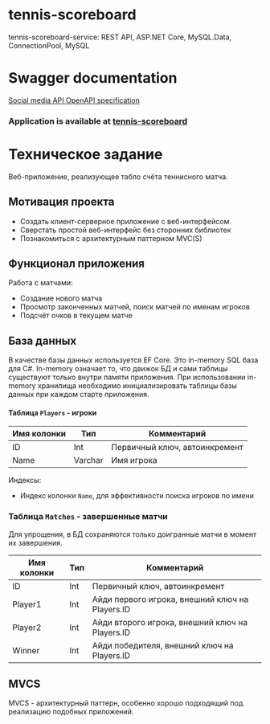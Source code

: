 # tennis-scoreboard
tennis-scoreboard-service: REST API, ASP.NET Core, MySQL.Data, ConnectionPool, MySQL

# Swagger documentation
<a href=""> Social media API OpenAPI specification <a/>

### Application is available at <a href=""> tennis-scoreboard <a/>

# Техническое задание
Веб-приложение, реализующее табло счёта теннисного матча.

## Мотивация проекта

- Создать клиент-серверное приложение с веб-интерфейсом
- Сверстать простой веб-интерфейс без сторонних библиотек
- Познакомиться с архитектурным паттерном MVC(S)

## Функционал приложения

Работа с матчами:

- Создание нового матча
- Просмотр законченных матчей, поиск матчей по именам игроков
- Подсчёт очков в текущем матче

## База данных

В качестве базы данных используется EF Core. Это in-memory SQL база для C#. In-memory означает то, что движок БД
и сами таблицы существуют только внутри памяти приложения. При использовании in-memory хранилища необходимо
инициализировать таблицы базы данных при каждом старте приложения.

#### Таблица `Players` - игроки

| Имя колонки | Тип     | Комментарий                   |
|-------------|---------|-------------------------------|
| ID          | Int     | Первичный ключ, автоинкремент |
| Name        | Varchar | Имя игрока                    |

Индексы:

- Индекс колонки `Name`, для эффективности поиска игроков по имени

### Таблица `Matches` - завершенные матчи

Для упрощения, в БД сохраняются только доигранные матчи в момент их завершения.

| Имя колонки | Тип | Комментарий                                     |
|-------------|-----|-------------------------------------------------|
| ID          | Int | Первичный ключ, автоинкремент                   |
| Player1     | Int | Айди первого игрока, внешний ключ на Players.ID |
| Player2     | Int | Айди второго игрока, внешний ключ на Players.ID |
| Winner      | Int | Айди победителя, внешний ключ на Players.ID     |

## MVCS

MVCS - архитектурный паттерн, особенно хорошо подходящий под реализацию подобных приложений. 